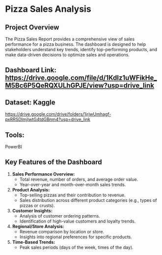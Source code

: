 # Pizza Sales Analysis 
## Project Overview
The Pizza Sales Report provides a comprehensive view of sales performance for a pizza business. The dashboard is designed to help stakeholders understand key trends, identify top-performing products, and make data-driven decisions to optimize sales and operations.

## Dashboard Link: https://drive.google.com/file/d/1Kdlz1uWFikHe_M5Bc6P5QeRQXULhGPJE/view?usp=drive_link

## Dataset: Kaggle 
https://drive.google.com/drive/folders/1jrjwUmhagf-pxRRSDImjIwtG4tdGBnm4?usp=drive_link

## Tools:
PowerBI


## Key Features of the Dashboard
1. **Sales Performance Overview:**
   - Total revenue, number of orders, and average order value.
   - Year-over-year and month-over-month sales trends.
2. **Product Analysis:**
   - Top-selling pizzas and their contribution to revenue.
   - Sales distribution across different product categories (e.g., types of pizzas or crusts).
3. **Customer Insights:**
   - Analysis of customer ordering patterns.
   - Identification of high-value customers and loyalty trends.
4. **Regional/Store Analysis:**
   - Revenue comparison by location or store.
   - Insights into regional preferences for specific products.
5. **Time-Based Trends:**
   - Peak sales periods (days of the week, times of the day).
   




